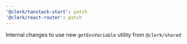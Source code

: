 ```yaml
---
'@clerk/tanstack-start': patch
'@clerk/react-router': patch
---
```


Internal changes to use new `getEnvVariable` utility from `@clerk/shared`
